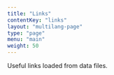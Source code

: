 ```yaml
---
title: "Links"
contentKey: "links"
layout: "multilang-page"
type: "page"
menu: "main"
weight: 50
---
```


Useful links loaded from data files.
